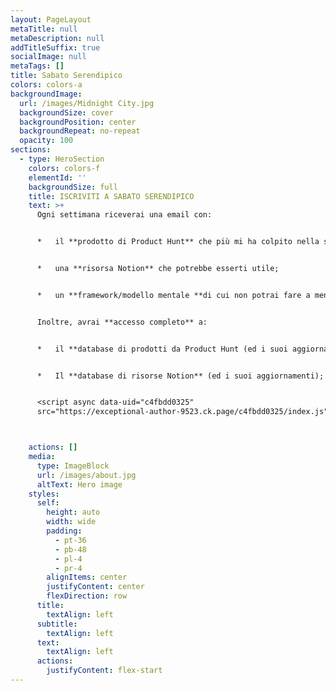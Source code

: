 ```yaml
---
layout: PageLayout
metaTitle: null
metaDescription: null
addTitleSuffix: true
socialImage: null
metaTags: []
title: Sabato Serendipico
colors: colors-a
backgroundImage:
  url: /images/Midnight City.jpg
  backgroundSize: cover
  backgroundPosition: center
  backgroundRepeat: no-repeat
  opacity: 100
sections:
  - type: HeroSection
    colors: colors-f
    elementId: ''
    backgroundSize: full
    title: ISCRIVITI A SABATO SERENDIPICO
    text: >+
      Ogni settimana riceverai una email con:


      *   il **prodotto di Product Hunt** che più mi ha colpito nella settimana;


      *   una **risorsa Notion** che potrebbe esserti utile;


      *   un **framework/modello mentale **di cui non potrai fare a meno;


      Inoltre, avrai **accesso completo** a:


      *   il **database di prodotti da Product Hunt (ed i suoi aggiornamenti)**;


      *   Il **database di risorse Notion** (ed i suoi aggiornamenti);


      <script async data-uid="c4fbdd0325"
      src="https://exceptional-author-9523.ck.page/c4fbdd0325/index.js"></script>



    actions: []
    media:
      type: ImageBlock
      url: /images/about.jpg
      altText: Hero image
    styles:
      self:
        height: auto
        width: wide
        padding:
          - pt-36
          - pb-48
          - pl-4
          - pr-4
        alignItems: center
        justifyContent: center
        flexDirection: row
      title:
        textAlign: left
      subtitle:
        textAlign: left
      text:
        textAlign: left
      actions:
        justifyContent: flex-start
---
```

